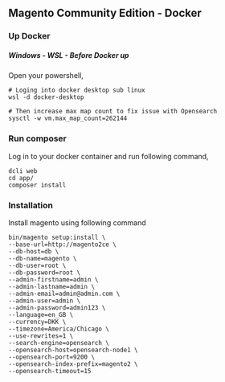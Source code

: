 Magento Community Edition - Docker
---
### Up Docker
##### Windows - WSL - Before Docker up
Open your powershell,

```shell
# Loging into docker desktop sub linux
wsl -d docker-desktop

# Then increase max map count to fix issue with Opensearch
sysctl -w vm.max_map_count=262144
```

### Run composer
Log in to your docker container and run following command,

```shell
dcli web
cd app/
composer install
```

### Installation

Install magento using following command

```shell
bin/magento setup:install \
--base-url=http://magento2ce \
--db-host=db \
--db-name=magento \
--db-user=root \
--db-password=root \
--admin-firstname=admin \
--admin-lastname=admin \
--admin-email=admin@admin.com \
--admin-user=admin \
--admin-password=admin123 \
--language=en_GB \
--currency=DKK \
--timezone=America/Chicago \
--use-rewrites=1 \
--search-engine=opensearch \
--opensearch-host=opensearch-node1 \
--opensearch-port=9200 \
--opensearch-index-prefix=magento2 \
--opensearch-timeout=15

```